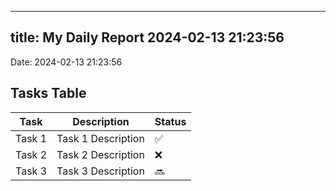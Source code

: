 
---
title: My Daily Report 2024-02-13 21:23:56
---

Date: 2024-02-13 21:23:56

## Tasks Table

| Task | Description | Status |
|------|-------------|--------|
| Task 1 | Task 1 Description | ✅ |
| Task 2 | Task 2 Description | ❌ |
| Task 3 | Task 3 Description | 🔜 |
